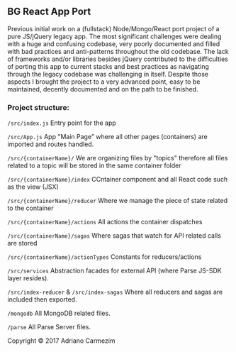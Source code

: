 ## BG React App Port

Previous initial work on a (fullstack) Node/Mongo/React port project of a pure JS/jQuery legacy app. 
The most significant challenges were dealing with a huge and confusing codebase, very poorly documented and filled with bad practices and anti-patterns throughout the old codebase. The lack of frameworks and/or libraries besides jQuery contributed
to the difficulties of porting this app to current stacks and best practices as navigating through the legacy codebase was challenging in itself. Despite those aspects I brought the project to a very advanced point, easy to be maintained, decently documented and on the path to be finished.


### Project structure:

`/src/index.js` Entry point for the app

`/src/App.js` App "Main Page" where all other pages (containers) are imported and routes handled.

`/src/{containerName}/` We are organizing files by "topics" therefore all files related to
a topic will be stored in the same container folder

`/src/{containerName}/index` CCntainer component and all React code such as the view (JSX)

`/src/{containerName}/reducer` Where we manage the piece of state related to the container

`/src/{containerName}/actions` All actions the container dispatches

`/src/{containerName}/sagas` Where sagas that watch for API related calls are stored

`/src/{containerName}/actionTypes` Constants for reducers/actions


`/src/services`
Abstraction facades for external API (where Parse JS-SDK layer resides).

`/src/index-reducer` & `/src/index-sagas` Where all reducers and sagas are included then exported.

`/mongodb` All MongoDB related files.

`/parse` All Parse Server files.  

Copyright © 2017 Adriano Carmezim

